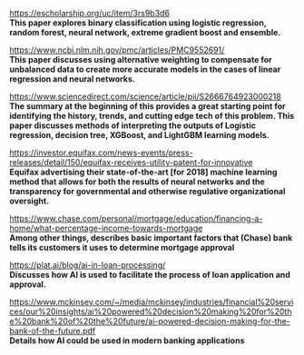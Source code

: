 https://escholarship.org/uc/item/3rs9b3d6 \
**This paper explores binary classification using logistic regression, random forest, neural network, extreme gradient boost and ensemble.**

https://www.ncbi.nlm.nih.gov/pmc/articles/PMC9552691/ \
**This paper discusses using alternative weighting to compensate for unbalanced data to create more accurate models in the cases of linear regression and neural networks.**

https://www.sciencedirect.com/science/article/pii/S2666764923000218 \
**The summary at the beginning of this provides a great starting point for identifying the history, trends, and cutting edge tech of this problem.  This paper discusses methods of interpreting the outputs of Logistic regression, decision tree, XGBoost, and LightGBM learning models.**

https://investor.equifax.com/news-events/press-releases/detail/150/equifax-receives-utility-patent-for-innovative \
**Equifax advertising their state-of-the-art [for 2018] machine learning method that allows for both the results of neural networks and the transparency for governmental and otherwise regulative organizational oversight.**

https://www.chase.com/personal/mortgage/education/financing-a-home/what-percentage-income-towards-mortgage \
**Among other things, describes basic important factors that (Chase) bank tells its customers it uses to determine mortgage approval**

https://plat.ai/blog/ai-in-loan-processing/ \
**Discusses how AI is used to facilitate the process of loan application and approval.**

https://www.mckinsey.com/~/media/mckinsey/industries/financial%20services/our%20insights/ai%20powered%20decision%20making%20for%20the%20bank%20of%20the%20future/ai-powered-decision-making-for-the-bank-of-the-future.pdf \
**Details how AI could be used in modern banking applications**
